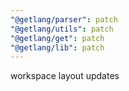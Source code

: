 ```yaml
---
"@getlang/parser": patch
"@getlang/utils": patch
"@getlang/get": patch
"@getlang/lib": patch
---
```


workspace layout updates
